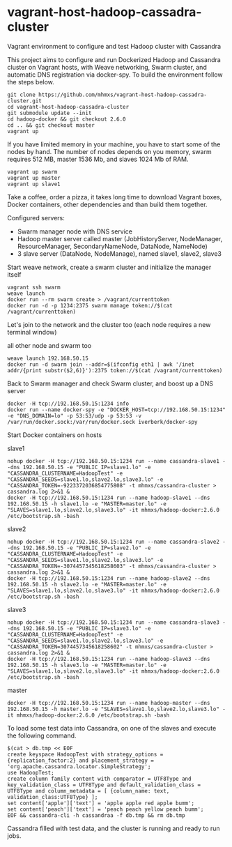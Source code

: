 # vagrant-host-hadoop-cassadra-cluster
Vagrant environment to configure and test Hadoop cluster with Cassandra

This project aims to configure and run Dockerized Hadoop and Cassandra cluster on Vagrant hosts, with Weave networking, Swarm cluster, and automatic DNS registration via docker-spy. To build the environment follow the steps below.

```
git clone https://github.com/mhmxs/vagrant-host-hadoop-cassadra-cluster.git
cd vagrant-host-hadoop-cassadra-cluster
git submodule update --init
cd hadoop-docker && git checkout 2.6.0
cd .. && git checkout master
vagrant up
```

If you have limited memory in your machine, you have to start some of the nodes by hand. The number of nodes depends on you memory, swarm requires 512 MB, master 1536 Mb, and slaves 1024 Mb of RAM.
```
vagrant up swarm
vagrant up master
vagrant up slave1
```

Take a coffee, order a pizza, it takes long time to download Vagrant boxes, Docker containers, other dependencies and than build them together.

Configured servers:

  * Swarm manager node with DNS service
  * Hadoop master server called master (JobHistoryServer, NodeManager, ResourceManager, SecondaryNameNode, DataNode, NameNode)
  * 3 slave server (DataNode, NodeManage), named slave1, slave2, slave3

Start weave network, create a swarm cluster and initialize the manager itself
```
vagrant ssh swarm
weave launch
docker run --rm swarm create > /vagrant/currenttoken
docker run -d -p 1234:2375 swarm manage token://$(cat /vagrant/currenttoken)
```

Let's join to the network and the cluster too (each node requires a new terminal window)

all other node and swarm too
```
weave launch 192.168.50.15
docker run -d swarm join --addr=$(ifconfig eth1 | awk '/inet addr/{print substr($2,6)}'):2375 token://$(cat /vagrant/currenttoken)
```

Back to Swarm manager and check Swarm cluster, and boost up a DNS server
```
docker -H tcp://192.168.50.15:1234 info
docker run --name docker-spy -e "DOCKER_HOST=tcp://192.168.50.15:1234" -e "DNS_DOMAIN=lo" -p 53:53/udp -p 53:53 -v /var/run/docker.sock:/var/run/docker.sock iverberk/docker-spy
```

Start Docker containers on hosts

slave1
```
nohup docker -H tcp://192.168.50.15:1234 run --name cassandra-slave1 --dns 192.168.50.15 -e "PUBLIC_IP=slave1.lo" -e "CASSANDRA_CLUSTERNAME=HadoopTest" -e "CASSANDRA_SEEDS=slave1.lo,slave2.lo,slave3.lo" -e "CASSANDRA_TOKEN=-9223372036854775808" -t mhmxs/cassandra-cluster > cassandra.log 2>&1 &
docker -H tcp://192.168.50.15:1234 run --name hadoop-slave1 --dns 192.168.50.15 -h slave1.lo -e "MASTER=master.lo" -e "SLAVES=slave1.lo,slave2.lo,slave3.lo" -it mhmxs/hadoop-docker:2.6.0 /etc/bootstrap.sh -bash
```

slave2
```
nohup docker -H tcp://192.168.50.15:1234 run --name cassandra-slave2 --dns 192.168.50.15 -e "PUBLIC_IP=slave2.lo" -e "CASSANDRA_CLUSTERNAME=HadoopTest" -e "CASSANDRA_SEEDS=slave1.lo,slave2.lo,slave3.lo" -e "CASSANDRA_TOKEN=-3074457345618258603" -t mhmxs/cassandra-cluster > cassandra.log 2>&1 &
docker -H tcp://192.168.50.15:1234 run --name hadoop-slave2 --dns 192.168.50.15 -h slave2.lo -e "MASTER=master.lo" -e "SLAVES=slave1.lo,slave2.lo,slave3.lo" -it mhmxs/hadoop-docker:2.6.0 /etc/bootstrap.sh -bash
```

slave3
```
nohup docker -H tcp://192.168.50.15:1234 run --name cassandra-slave3 --dns 192.168.50.15 -e "PUBLIC_IP=slave3.lo" -e "CASSANDRA_CLUSTERNAME=HadoopTest" -e "CASSANDRA_SEEDS=slave1.lo,slave2.lo,slave3.lo" -e "CASSANDRA_TOKEN=3074457345618258602" -t mhmxs/cassandra-cluster > cassandra.log 2>&1 &
docker -H tcp://192.168.50.15:1234 run --name hadoop-slave3 --dns 192.168.50.15 -h slave3.lo -e "MASTER=master.lo" -e "SLAVES=slave1.lo,slave2.lo,slave3.lo" -it mhmxs/hadoop-docker:2.6.0 /etc/bootstrap.sh -bash
```

master
```
docker -H tcp://192.168.50.15:1234 run --name hadoop-master --dns 192.168.50.15 -h master.lo -e "SLAVES=slave1.lo,slave2.lo,slave3.lo" -it mhmxs/hadoop-docker:2.6.0 /etc/bootstrap.sh -bash
```

To load some test data into Cassandra, on one of the slaves and execute the following command.
```
$(cat > db.tmp << EOF
create keyspace HadoopTest with strategy_options = {replication_factor:2} and placement_strategy = 'org.apache.cassandra.locator.SimpleStrategy';
use HadoopTest;
create column family content with comparator = UTF8Type and key_validation_class = UTF8Type and default_validation_class = UTF8Type and column_metadata = [ {column_name: text, validation_class:UTF8Type} ];
set content['apple']['text'] = 'apple apple red apple bumm';
set content['peach']['text'] = 'peach peach yellow peach bumm';
EOF && cassandra-cli -h cassandraa -f db.tmp && rm db.tmp
```

Cassandra filled with test data, and the cluster is running and ready to run jobs.

